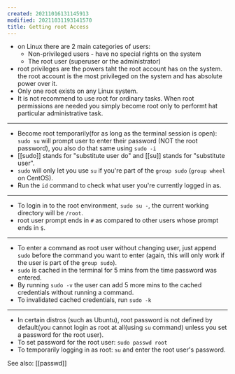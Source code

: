 ```yaml
---
created: 20211016131145913
modified: 20211031193141570
title: Getting root Access
---
```


- on Linux there are 2 main categories of users:
  - Non-privileged users - have no special rights on the system
  - The root user (superuser or the administrator)
- root privileges are the powers taht the root account has on the system. the root account is the most privileged on the system and has absolute power over it.
- Only one root exists on any Linux system.
- It is not recommend to use root for ordinary tasks. When root permissions are needed you simply become root only to performt hat particular administrative task.

---

- Become root temporarily(for as long as the terminal session is open):  
  `sudo su` will prompt user to enter their password (NOT the root password), you also do that same using `sudo -i`
- [[sudo]] stands for "substitute user do" and [[su]] stands for "substitute user".
- `sudo` will only let you use `su` if you're part of the `group sudo` (`group wheel` on CentOS).
- Run the `id` command to check what user you're currently logged in as.

---

- To login in to the root environment, `sudo su -`, the current working directory will be `/root`.
- root user prompt ends in `#` as compared to other users whose prompt ends in `$`.

---

- To enter a command as root user without changing user, just append `sudo` before the command you want to enter (again, this will only work if the user is part of the `group sudo`).
- `sudo` is cached in the terminal for 5 mins from the time password was entered.
- By running `sudo -v` the user can add 5 more mins to the cached credentials without running a command.
- To invalidated cached credentials, run `sudo -k`

---

- In certain distros (such as Ubuntu), root password is not defined by default(you cannot login as root at all(using `su` command) unless you set a password for the root user).
- To set password for the root user: `sudo passwd root`
- To temporarily logging in as root: `su` and enter the root user's password.

See also: [[passwd]]
